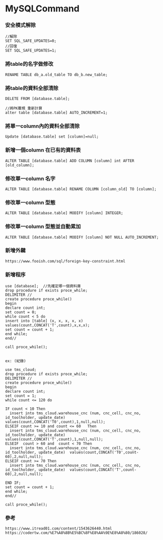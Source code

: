 # MySQLCommand


### 安全模式解除
    //解除
    SET SQL_SAFE_UPDATES=0;
    //回復
    SET SQL_SAFE_UPDATES=1;
    
### 將table的名字做修改
    RENAME TABLE db_a.old_table TO db_b.new_table;
### 將table的資料全部清除  

    DELETE FROM [database.table];
   
    //將PK覆規 重新計算
    alter table [database.table] AUTO_INCREMENT=1; 
   
### 將單一column內的資料全部清除

    Update [database.table] set [column]=null;


### 新增一個column 在已有的資料表

    ALTER TABLE [database.table] ADD COLUMN [column] int AFTER [old_column];
    
    
    
### 修改單一column 名字
    ALTER TABLE [database.table] RENAME COLUMN [column_old] TO [column];
    
### 修改單一column 型態
    ALTER TABLE [database.table] MODIFY [column] INTEGER;
### 修改單一column 型態並自動累加
    ALTER TABLE [database.table] MODIFY [column] NOT NULL AUTO_INCREMENT;

### 新增外鍵

    https://www.fooish.com/sql/foreign-key-constraint.html

### 新增程序

    use [database];  //先確定哪一個資料庫
    drop procedure if exists proce_while;
    DELIMITER // 
    create procedure proce_while()
    begin
    declare count int;
    set count = 0;
    while count < 5 do
    insert into [table] (x, x, x, x, x)  values(count,CONCAT('T',count),x,x,x);
    set count = count + 1;
    end while;
    end//

    call proce_while();


    ex: (紀錄)
    
    use tms_cloud;
    drop procedure if exists proce_while;
    DELIMITER // 
    create procedure proce_while()
    begin
    declare count int;
    set count = 1;
    while count <= 120 do

    IF count < 10 Then
      insert into tms_cloud.warehouse_cnc (num, cnc_cell, cnc_no, id_toolholder, update_date)  values(count,CONCAT('T0',count),1,null,null);
    ELSEIF count >= 10 and count <= 60   Then
      insert into tms_cloud.warehouse_cnc (num, cnc_cell, cnc_no, id_toolholder, update_date)  values(count,CONCAT('T',count),1,null,null);
    ELSEIF  count > 60 and  count < 70 Then
      insert into tms_cloud.warehouse_cnc (num, cnc_cell, cnc_no, id_toolholder, update_date)  values(count,CONCAT('T0',count-60),2,null,null);
    ELSEIF count >= 70 Then
      insert into tms_cloud.warehouse_cnc (num, cnc_cell, cnc_no, id_toolholder, update_date)  values(count,CONCAT('T',count-60),2,null,null);

    END IF;  
    set count = count + 1;
    end while;
    end//

    call proce_while();


### 參考
    https://www.itread01.com/content/1543626440.html
    https://codertw.com/%E7%A8%8B%E5%BC%8F%E8%AA%9E%E8%A8%80/186028/
